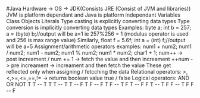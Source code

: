 #Java
Hardware -> OS -> JDK(Consists JRE (Consist of JVM and libraries))
JVM is platform dependant and Java is platform independant
Variables
Class
Objects
Literals
Type casting is explicitly converting data types
Type conversion is implicitly converting data types
Examples: byte a;
          int b = 257;
          a = (byte) b;//output will be a=1 ie 257%256 = 1 (modulus operator is used and 256 is max range value)
Similarly, float f = 5.6f;
           int a = (int) f;//output will be a=5
Assignment/arithmetic operators examples:
num1 + num2;          num1 / num2;
num1 - num2;          num1 % num2;
num1 * num2;          char1 + 1;
num++ -> post increament / num += 1 -> fetch the value and then increament
++num -> pre increament -> increament and then fetch the value
These get reflected only when assigning / fetcching the data
Relational operators: >,<,>=,<=,==,!= -> returns boolean value true / false
Logical operators:
AND                 OR                  NOT
T T -- T            T T -- T            T -- F
T F -- F            T F -- T
F T -- F            F T -- T
F F -- T            F F -- F
